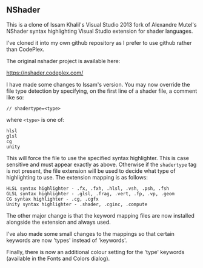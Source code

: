 ## NShader

This is a clone of Issam Khalil's Visual Studio 2013 fork of Alexandre Mutel's NShader syntax highlighting Visual Studio extension for shader languages.

I've cloned it into my own github repository as I prefer to use github rather than CodePlex.

The original nshader project is available here:

   https://nshader.codeplex.com/

I have made some changes to Issam's version. You may now override the file type detection by specifying, on the first line of a shader file, a comment
like so:

    // shadertype=<type>

where `<type>` is one of:

    hlsl
    glsl
    cg
    unity

This will force the file to use the specified syntax highlighter. This is case sensitive and must appear exactly as above. Otherwise if the `shadertype`
tag is not present, the file extension will be used to decide what type of highlighting to use. The extension mapping is as follows:

    HLSL syntax highlighter - .fx, .fxh, .hlsl, .vsh, .psh, .fsh
    GLSL syntax highlighter - .glsl, .frag, .vert, .fp, .vp, .geom
    CG syntax highlighter - .cg, .cgfx
    Unity syntax highlighter - .shader, .cginc, .compute

The other major change is that the keyword mapping files are now installed alongside the extension and always used.

I've also made some small changes to the mappings so that certain keywords are now 'types' instead of 'keywords'.

Finally, there is now an additional colour setting for the 'type' keywords (available in the Fonts and Colors dialog).
